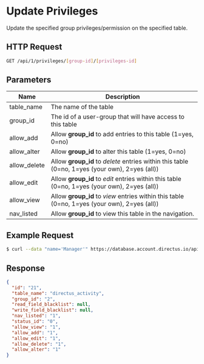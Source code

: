 # Update Privileges

Update the specified group privileges/permission on the specified table.

## HTTP Request

```bash
GET /api/1/privileges/[group-id]/[privileges-id]
```

## Parameters

Name        | Description
----------- | ------------
table_name  | The name of the table
group_id    | The id of a user-group that will have access to this table
allow_add   | Allow **group_id** to add entries to this table (1=yes, 0=no)
allow_alter | Allow **group_id** to alter this table (1=yes, 0=no)
allow_delete| Allow **group_id** to _delete_ entries within this table (0=no, 1=yes (your own), 2=yes (all))
allow_edit  | Allow **group_id** to _edit_ entries within this table (0=no, 1=yes (your own), 2=yes (all))
allow_view  | Allow **group_id** to _view_ entries within this table (0=no, 1=yes (your own), 2=yes (all))
nav_listed  | Allow **group_id** to view this table in the navigation.

## Example Request

```bash
$ curl --data "name='Manager'" https://database.account.directus.io/api/1/groups
```

## Response
```json
{
  "id": "21",
  "table_name": "directus_activity",
  "group_id": "2",
  "read_field_blacklist": null,
  "write_field_blacklist": null,
  "nav_listed": "1",
  "status_id": "0",
  "allow_view": "1",
  "allow_add": "1",
  "allow_edit": "1",
  "allow_delete": "1",
  "allow_alter": "1"
}
```